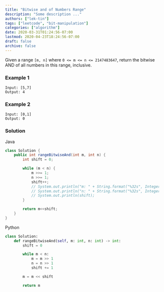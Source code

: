 ```yaml
---
title: "Bitwise and of Numbers Range"
description: "Some description ..."
authors: ["lek-tin"]
tags: ["leetcode", "bit-manipulation"]
categories: ["algorithm"]
date: 2020-03-31T01:24:56-07:00
lastmod: 2020-04-23T18:24:56-07:00
draft: false
archive: false
---
```

Given a range `[m, n]` where `0 <= m <= n <= 2147483647`, return the bitwise AND of all numbers in this range, inclusive.

### Example 1

```
Input: [5,7]
Output: 4
```

### Example 2

```
Input: [0,1]
Output: 0
```

### Solution

Java
```java
class Solution {
    public int rangeBitwiseAnd(int m, int n) {
        int shift = 0;

        while (m < n) {
            m >>= 1;
            n >>= 1;
            shift++;
            // System.out.println("m: " + String.format("%32s", Integer.toBinaryString(m)).replaceAll(" ", "0")); 
            // System.out.println("n: " + String.format("%32s", Integer.toBinaryString(n)).replaceAll(" ", "0"));
            // System.out.println(shift);
        }

        return m<<shift;
    }
}
```

Python
```python
class Solution:
    def rangeBitwiseAnd(self, m: int, n: int) -> int:
        shift = 0

        while m < n:
            m = m >> 1
            n = n >> 1
            shift += 1

        m = m << shift

        return m
```
